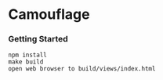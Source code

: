 # Camouflage

### Getting Started

```
npm install
make build
open web browser to build/views/index.html
```
